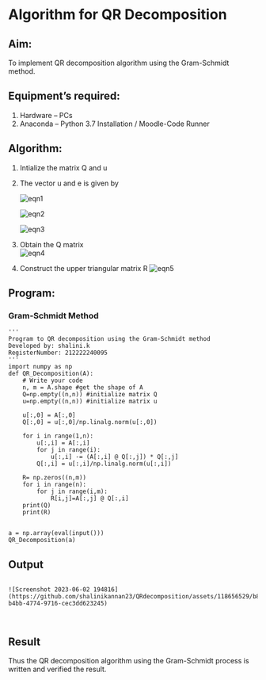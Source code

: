 # Algorithm for QR Decomposition
## Aim:
To implement QR decomposition algorithm using the Gram-Schmidt method.
## Equipment’s required:
1.	Hardware – PCs
2.	Anaconda – Python 3.7 Installation / Moodle-Code Runner
## Algorithm:
1.	Intialize the matrix Q and u
2.	The vector u and e is given by

    ![eqn1](./ex4.jpg)

    ![eqn2](./ex6.jpg)

    ![eqn3](./ex3.jpg)

3.	Obtain the Q matrix   
    ![eqn4](./ex1.jpg)
4.	Construct the upper triangular matrix R
    ![eqn5](./ex2.jpg)



## Program:
### Gram-Schmidt Method
```
''' 
Program to QR decomposition using the Gram-Schmidt method
Developed by: shalini.k
RegisterNumber: 212222240095
'''
import numpy as np
def QR_Decomposition(A):
    # Write your code 
    n, m = A.shape #get the shape of A
    Q=np.empty((n,n)) #initialize matrix Q
    u=np.empty((n,n)) #initialize matrix u
    
    u[:,0] = A[:,0]
    Q[:,0] = u[:,0]/np.linalg.norm(u[:,0])
    
    for i in range(1,n):
        u[:,i] = A[:,i]
        for j in range(i):
            u[:,i] -= (A[:,i] @ Q[:,j]) * Q[:,j] 
        Q[:,i] = u[:,i]/np.linalg.norm(u[:,i])
        
    R= np.zeros((n,m))
    for i in range(n):
        for j in range(i,m):
            R[i,j]=A[:,j] @ Q[:,i]
    print(Q)
    print(R)
    
    
a = np.array(eval(input()))
QR_Decomposition(a)
```
## Output
```

![Screenshot 2023-06-02 194816](https://github.com/shalinikannan23/QRdecomposition/assets/118656529/b854ee0e-b4bb-4774-9716-cec3dd623245)



```

## Result
Thus the QR decomposition algorithm using the Gram-Schmidt process is written and verified the result.
